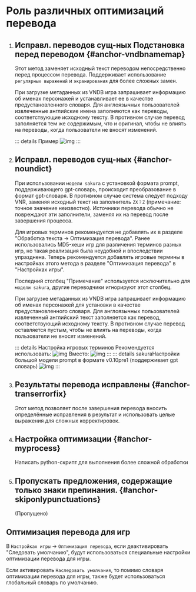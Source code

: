 # Роль различных оптимизаций перевода

1. ## Исправл. переводов сущ-ных Подстановка перед переводом {#anchor-vndbnamemap}

    Этот метод заменяет исходный текст переводом непосредственно перед процессом перевода. Поддерживает использование `регулярных выражений` и `экранирования` для более сложных замен.

    При загрузке метаданных из VNDB игра запрашивает информацию об именах персонажей и устанавливает ее в качестве предустановленного словаря. Для англоязычных пользователей извлеченные английские имена заполняются как переводы, соответствующие исходному тексту. В противном случае перевод заполняется тем же содержимым, что и оригинал, чтобы не влиять на переводы, когда пользователи не вносят изменений.

    ::: details Пример
    ![img](https://image.lunatranslator.org/zh/transoptimi/1.png)
    :::


1. ## Исправл. переводов сущ-ных {#anchor-noundict}

    При использовании `модели sakura` с установкой формата prompt, поддерживающего gpt-словарь, происходит преобразование в формат gpt-словаря. В противном случае система следует подходу VNR, заменяя исходный текст на заполнитель `ZX？Z` (примечание: точное значение неизвестно). Источники перевода обычно не повреждают эти заполнители, заменяя их на перевод после завершения процесса.

    Для игровых терминов рекомендуется не добавлять их в разделе "Обработка текста -> Оптимизация перевода". Ранее использовались MD5-хеши игр для различения терминов разных игр, но такая реализация была неудобной и впоследствии упразднена. Теперь рекомендуется добавлять игровые термины в настройках этого метода в разделе "Оптимизация перевода" в "Настройках игры".

    Последний столбец "Примечание" используется исключительно для `модели sakura`, другие переводчики игнорируют этот столбец.

    При загрузке метаданных из VNDB игра запрашивает информацию об именах персонажей для установки в качестве предустановленного словаря. Для англоязычных пользователей извлеченный английский текст заполняется как перевод, соответствующий исходному тексту. В противном случае перевод оставляется пустым, чтобы не влиять на переводы, когда пользователи не вносят изменений.

    ::: details Настройка игровых терминов
    Рекомендуется использовать:
    ![img](https://image.lunatranslator.org/zh/transoptimi/2.png)
    Вместо:
    ![img](https://image.lunatranslator.org/zh/transoptimi/3.png)
    :::
    ::: details sakuraНастройки большой модели prompt в формате v0.10pre1 (поддерживает gpt словарь)
    ![img](https://image.lunatranslator.org/zh/transoptimi/4.png)
    :::

1. ## Результаты перевода исправлены {#anchor-transerrorfix}

    Этот метод позволяет после завершения перевода вносить определённые исправления в результат и использовать целые выражения для сложных корректировок.

1. ## Настройка оптимизации {#anchor-myprocess}

    Написать python-скрипт для выполнения более сложной обработки

1. ## Пропускать предложения, содержащие только знаки препинания. {#anchor-skiponlypunctuations}

    (Пропущено)

## Оптимизация перевода для игр

В `Настройках игры` -> `Оптимизация перевода`, если деактивировать "Следовать умолчанию", будут использоваться специальные настройки оптимизации перевода для игры.

Если активировать `Наследовать умолчания`, то помимо словаря оптимизации перевода для игры, также будет использоваться глобальный словарь по умолчанию.